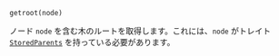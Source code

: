 ```
getroot(node)
```

ノード `node` を含む木のルートを取得します。これには、`node` がトレイト [`StoredParents`](@ref) を持っている必要があります。
